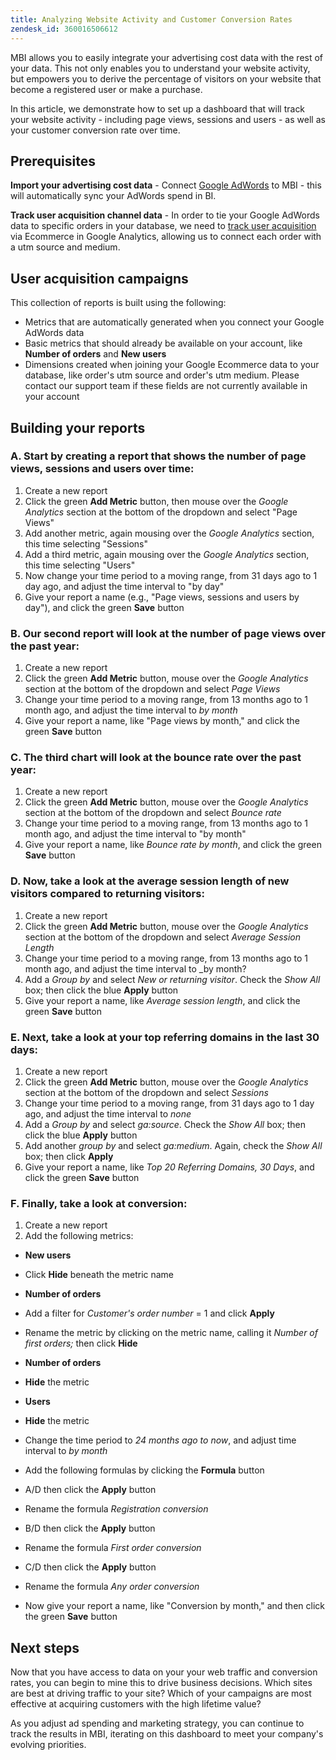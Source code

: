 ```yaml
---
title: Analyzing Website Activity and Customer Conversion Rates
zendesk_id: 360016506612
---
```


MBI allows you to easily integrate your advertising cost data with the rest of your data. This not only enables you to understand your website activity, but empowers you to derive the percentage of visitors on your website that become a registered user or make a purchase.

In this article, we demonstrate how to set up a dashboard that will track your website activity - including page views, sessions and users - as well as your customer conversion rate over time.

## Prerequisites

**Import your advertising cost data** - Connect [Google AdWords](../importing-data/integrations/google-adwords.md) to MBI - this will automatically sync your AdWords spend in BI.

**Track user acquisition channel data** - In order to tie your Google AdWords data to specific orders in your database, we need to [track user acquisition](../analysis/google-track-user-acq.md) via Ecommerce in Google Analytics, allowing us to connect each order with a utm source and medium.

## User acquisition campaigns

This collection of reports is built using the following:

* Metrics that are automatically generated when you connect your Google AdWords data
* Basic metrics that should already be available on your account, like **Number of orders** and **New users**
* Dimensions created when joining your Google Ecommerce data to your database, like order's utm source and order's utm medium. Please contact our support team if these fields are not currently available in your account

## Building your reports

### A. Start by creating a report that shows the number of page views, sessions and users over time:

1. Create a new report
1. Click the green **Add Metric** button, then mouse over the _Google Analytics_ section at the bottom of the dropdown and select "Page Views"
1. Add another metric, again mousing over the _Google Analytics_ section, this time selecting "Sessions"
1. Add a third metric, again mousing over the _Google Analytics_ section, this time selecting "Users"
1. Now change your time period to a moving range, from 31 days ago to 1 day ago, and adjust the time interval to "by day"
1. Give your report a name (e.g., "Page views, sessions and users by day"), and click the green **Save** button

### B. Our second report will look at the number of page views over the past year:

1. Create a new report
1. Click the green **Add Metric** button, mouse over the _Google Analytics_ section at the bottom of the dropdown and select _Page Views_
1. Change your time period to a moving range, from 13 months ago to 1 month ago, and adjust the time interval to _by month_
1. Give your report a name, like "Page views by month," and click the green **Save** button

### C. The third chart will look at the bounce rate over the past year:

1. Create a new report
1. Click the green **Add Metric** button, mouse over the _Google Analytics_ section at the bottom of the dropdown and select _Bounce rate_
1. Change your time period to a moving range, from 13 months ago to 1 month ago, and adjust the time interval to "by month"
1. Give your report a name, like _Bounce rate by month_, and click the green **Save** button

### D. Now, take a look at the average session length of new visitors compared to returning visitors:

1. Create a new report
1. Click the green **Add Metric** button, mouse over the _Google Analytics_ section at the bottom of the dropdown and select _Average Session Length_
1. Change your time period to a moving range, from 13 months ago to 1 month ago, and adjust the time interval to _by month?
1. Add a _Group by_ and select _New or returning visitor_.  Check the _Show All_ box; then click the blue **Apply** button
1. Give your report a name, like _Average session length_, and click the green **Save** button

### E. Next, take a look at your top referring domains in the last 30 days:

1. Create a new report
1. Click the green **Add Metric** button, mouse over the _Google Analytics_ section at the bottom of the dropdown and select _Sessions_
1. Change your time period to a moving range, from 31 days ago to 1 day ago, and adjust the time interval to _none_
1. Add a _Group by_ and select _ga:source_.  Check the _Show All_ box; then click the blue **Apply** button
1. Add another _group by_ and select _ga:medium_. Again, check the _Show All_ box; then click **Apply**
1. Give your report a name, like _Top 20 Referring Domains, 30 Days_, and click the green **Save** button

### F. Finally, take a look at conversion:

1. Create a new report
1. Add the following metrics:

* **New users**

 * Click **Hide** beneath the metric name

* **Number of orders**

 * Add a filter for _Customer's order number_ = 1 and click **Apply**
 * Rename the metric by clicking on the metric name, calling it _Number of first orders;_ then click **Hide**

* **Number of orders**
 * **Hide** the metric

* **Users**
 * **Hide** the metric
 * Change the time period to _24 months ago to now_, and adjust time interval to _by month_
 * Add the following formulas by clicking the **Formula** button
  * A/D then click the **Apply** button
   * Rename the formula _Registration conversion_
  * B/D then click the **Apply** button
   * Rename the formula _First order conversion_
  * C/D then click the **Apply** button
   * Rename the formula _Any order conversion_

* Now give your report a name, like "Conversion by month," and then click the green **Save** button

## Next steps

Now that you have access to data on your your web traffic and conversion rates, you can begin to mine this to drive business decisions. Which sites are best at driving traffic to your site?  Which of your campaigns are most effective at acquiring customers with the high lifetime value?

As you adjust ad spending and marketing strategy, you can continue to track the results in MBI, iterating on this dashboard to meet your company's evolving priorities.
